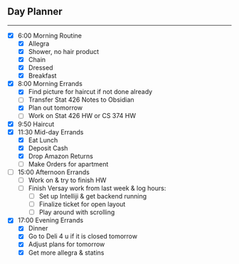 ## Day Planner
---
- [x] 6:00 Morning Routine
	- [x] Allegra
	- [x] Shower, no hair product
	- [x] Chain
	- [x] Dressed
	- [x] Breakfast
- [x] 8:00 Morning Errands
	- [x] Find picture for haircut if not done already
	- [ ] Transfer Stat 426 Notes to Obsidian
	- [x] Plan out tomorrow
	- [ ] Work on Stat 426 HW or CS 374 HW 
- [x] 9:50 Haircut
- [x] 11:30 Mid-day Errands
	- [x] Eat Lunch
	- [x] Deposit Cash
	- [x] Drop Amazon Returns
	- [ ] Make Orders for apartment
- [ ] 15:00 Afternoon Errands
	- [ ] Work on & try to finish HW
	- [ ] Finish Versay work from last week & log hours:
		- [ ] Set up Intelliji & get backend running
		- [ ] Finalize ticket for open layout
		- [ ] Play around with scrolling
- [x] 17:00 Evening Errands
	- [x] Dinner
	- [x] Go to Deli 4 u if it is closed tomorrow
	- [x] Adjust plans for tomorrow
	- [x] Get more allegra & statins
